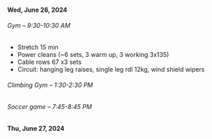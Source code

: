 #### Wed, June 26, 2024

###### Gym – 9:30-10:30 AM

- Stretch 15 min
- Power cleans (~6 sets, 3 warm up, 3 working 3x135)
- Cable rows 67 x3 sets
- Circuit: hanging leg raises, single leg rdl 12kg, wind shield wipers
###### Climbing Gym – 1:30-2:30 PM

###### Soccer game – 7:45-8:45 PM

#### Thu, June 27, 2024







